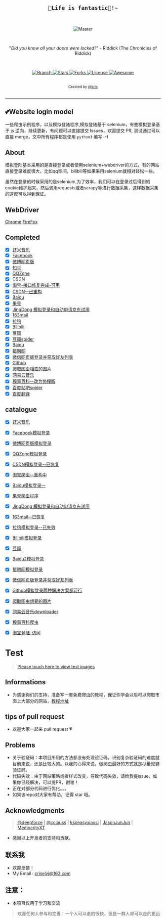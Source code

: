 <h2 align="center"><code>🎉Life is fantastic🥳!~</code></h2>

<br>
<p align="center">
    <img src="https://github.com/CriseLYJ/flask-video-streaming-recorder/blob/master/img/main.jpg?raw=true" 
        alt="Master">
</p>

<br>

<p align="center">"<i>Did you know all your doors were locked?</i>" - Riddick (The Chronicles of Riddick)</p>

<br>

<p align="center">
  <a href="https://github.com/CriseLYJ/awesome-python-login-model/tree/master">
    <img src="https://img.shields.io/badge/Branch-master-green.svg?longCache=true"
        alt="Branch">
  </a>
  <a href="https://github.com/CriseLYJ/awesome-python-login-model/stargazers">
    <img src="https://img.shields.io/github/stars/CriseLYJ/awesome-python-login-model.svg?label=Stars&style=social"
        alt="Stars">
  </a>
    <a href="https://github.com/CriseLYJ/awesome-python-login-model/network/members">
    <img src="https://img.shields.io/github/forks/CriseLYJ/awesome-python-login-model.svg?label=Forks&style=social"
        alt="Forks">
  </a>
  <a href="http://www.gnu.org/licenses/">
    <img src="https://img.shields.io/badge/License-GNU-blue.svg?longCache=true"
        alt="License">
  </a>
   <a href="https://github.com/sindresorhus/awesome">
   <img src="https://cdn.rawgit.com/sindresorhus/awesome/d7305f38d29fed78fa85652e3a63e154dd8e8829/media/badge.svg"
        alt="Awesome">
  </a>
</p>
<br>
<div align="center">
  <sub>Created by
  <a href="https://Kr1s77.github.io/">@kris</a>
</div>

<br>

****

## 💕Website login model
一些爬虫示例程序，以及模拟登陆程序,模拟登陆基于 selenium，有些模拟登录基于 js 逆向，持续更新，有问题可以直接提交 Issues，欢迎提交 PR, 测试通过可以直接 merge，文中所有程序都是使用 ``python3`` 编写 :-)

## About

模拟登陆基本采用的是直接登录或者使用selenium+webdriver的方式，有的网站直接登录难度很大，比如qq空间，bilibili等如果采用selenium就相对轻松一些。

虽然在登录的时候采用的是selenium,为了效率，我们可以在登录过后得到的cookie维护起来，然后调用requests或者scrapy等进行数据采集，这样数据采集的速度可以得到保证。

## WebDriver
[Chrome](https://chromedriver.chromium.org/)
[FireFox](https://github.com/mozilla/geckodriver/releases/)

## Completed

- [x] [虾米音乐](https://www.xiami.com/)
- [x] [Facebook](https://www.facebook.com/)
- [x] [微博网页版](http://weibo.com)
- [x] [知乎](http://zhihu.com)
- [x] [QQZone](https://qzone.qq.com/)
- [x] [CSDN](https://www.csdn.net/)
- [x] [淘宝-接口修复完成-可用](https://login.taobao.com/member/login.jhtml)
- [x] [CSDN--已重构](https://www.csdn.net/)
- [x] [Baidu](www.baidu.com)
- [x] [果壳](https://www.guokr.com/)
- [x] [JingDong 模拟登录和自动申请京东试用](https://www.jd.com/)
- [x] [163mail](https://mail.163.com/)
- [x] [拉钩](https://www.lagou.com/)
- [x] [Bilibili](https://www.bilibili.com/)
- [x] [豆瓣](https://www.douban.com/)
- [x] [豆瓣spider](https://www.douban.com/)
- [x] [Baidu](www.baidu.com)
- [x] [猎聘网](https://www.liepin.com/)
- [x] [微信网页版登录并获取好友列表](https://wx.qq.com/)
- [x] [Github](https://github.com/)
- [x] [爬取图虫相应的图片](https://tuchong.com/)
- [x] [网易云音乐](https://music.163.com/)
- [x] [糗事百科--改为协程版](https://www.qiushibaike.com/)
- [x] [百度贴吧spider](https://tieba.baidu.com/)
- [x] [百度翻译](https://fanyi.baidu.com/)

## catalogue
- [x] [虾米音乐](https://github.com/Kr1s77/awesome-python-login-model/tree/master/xiamiMusic)
- [x] [Facebook模拟登录](https://github.com/Kr1s77/awesome-python-login-model/blob/master/facebook)
- [x] [微博网页版模拟登录](https://github.com/Kr1s77/awesome-python-login-model/blob/master/sina)
- [x] [QQZone模拟登录](https://github.com/Kr1s77/awesome-python-login-model/blob/master/qqzone)
- [x] [CSDN模拟登录--已恢复](https://github.com/Kr1s77/awesome-python-login-model/blob/master/csdn)
- [x] [淘宝爬虫--重构中](https://github.com/Kr1s77/awesome-python-login-model/tree/master/taobao)
- [x] [Baidu模拟登录一](https://github.com/Kr1s77/awesome-python-login-model/tree/master/baidu)
- [x] [果壳爬虫程序](https://github.com/Kr1s77/awesome-python-login-model/tree/master/guoke)
- [x] [JingDong 模拟登录和自动申请京东试用](https://github.com/Kr1s77/awesome-python-login-model/tree/master/jd_login)
- [x] [163mail--已恢复](https://github.com/Kr1s77/awesome-python-login-model/blob/master/163email/163email.py)
- [x] [拉钩模拟登录--已失效](https://github.com/Kr1s77/awesome-python-login-model/blob/master/lagou/Lagou.py)
- [x] [Bilibili模拟登录](https://github.com/Kr1s77/awesome-python-login-model/blob/master/bilibili/bilibili.py)
- [x] [豆瓣](https://github.com/Kr1s77/awesome-python-login-model/blob/master/douban/douban.py)
- [x] [Baidu2模拟登录](https://github.com/Kr1s77/awesome-python-login-model/blob/master/baidu2/baidu.py)
- [x] [猎聘网模拟登录](https://github.com/Kr1s77/awesome-python-login-model/tree/master/liepin)
- [x] [微信网页版登录并获取好友列表](https://github.com/Kr1s77/awesome-python-login-model/blob/master/webWeixin/webWeixin.py)
- [x] [Github模拟登录两种解决方案都可行](https://github.com/Kr1s77/awesome-python-login-model/tree/master/Github)
- [x] [爬取图虫想要的图片](https://github.com/Kr1s77/awesome-python-login-model/blob/master/tuchong/tuchong.py)
- [x] [网易云音乐downloader](https://github.com/Kr1s77/awesome-python-login-model/blob/master/NeteaseCloudMusicDownload/wangyiyun_spider.py)
- [x] [糗事百科爬虫](https://github.com/Kr1s77/awesome-python-login-model/blob/master/qsbk/qiushibaike.py)
- [x] [淘宝登陆-访问](https://login.taobao.com/member/login.jhtml)


# Test

> [Please touch here to view test images](./README-Test.md)

## Informations
- 为感谢你们的支持，准备写一套免费爬虫的教程，保证你学会以后可以爬取市面上大部分的网站，[教程地址](https://github.com/CriseLYJ/-Python-crawler-starts-from-zero)

## tips of pull request 

- 欢迎大家一起来 pull request 💗

## Problems

- 关于验证码：本项目所用的方法都没有处理验证码，识别复杂验证码的难度就目前来说，还是比较大的。以我的心得来说，做爬虫最好的方式就是尽量规避验证码。
- 代码失效：由于网站策略或者样式改变，导致代码失效，请给我提issue，如果你已经解决，可以提PR，谢谢！
- 正在对部分代码进行优化。。。
- 如果该repo对大家有帮助，记得 star 哦。


## Acknowledgments

> [@deepforce](https://github.com/deepforce) | [@cclauss](https://github.com/cclauss) | [ksoeasyxiaosi](https://github.com/ksoeasyxiaosi) | [JasonJunJun](https://github.com/JasonJunJun) | [MediocrityXT](https://github.com/MediocrityXT)

- 感谢以上开发者的支持和贡献。

## 联系我
- 欢迎反馈！
- My Email : criselyj@163.com

## 注意：
- 本项目仅用于学习和交流
> 欢迎任何人参与和完善：一个人可以走的很快，但是一群人却可以走的更远
